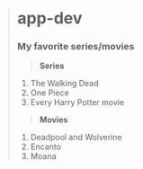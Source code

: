 > # app-dev
> ### My favorite series/movies
>> **Series**
> 1. The Walking Dead
> 2. One Piece
> 3. Every Harry Potter movie
>> **Movies**
> 1. Deadpool and Wolverine
> 2. Encanto
> 3. Moana
